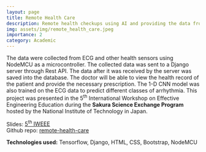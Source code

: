 ```yaml
---
layout: page
title: Remote Health Care
description: Remote health checkups using AI and providing the data from health sensors to doctors over the Internet..
img: assets/img/remote_health_care.jpeg
importance: 2
category: Academic
---
```


The data were collected from ECG and other health sensors using NodeMCU as a microcontroller. The collected data was sent to a Django server through Rest API. The data after it was received by the server was saved into the database. The doctor will be able to view the health record of the patient and provide the necessary prescription. The 1-D CNN model was also trained on the ECG data to predict different classes of arrhythmia. This project was presented in the 5<sup>th</sup> International Workshop on Effective Engineering Education during the  **Sakura Science Exchange Program** hosted by the National Institute of Technology in Japan.

Slides: [5<sup>th</sup> IWEEE](/assets/pdf/remote_health_care.pdf)  
Github repo: [remote-health-care](https://github.com/nisheshawale/remote-health-care)

**Technologies used:** Tensorflow, Django, HTML, CSS, Bootstrap, NodeMCU
